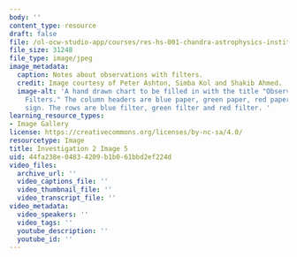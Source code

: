 ```yaml
---
body: ''
content_type: resource
draft: false
file: /ol-ocw-studio-app/courses/res-hs-001-chandra-astrophysics-institute/mithfh_chandra_inv2_5.jpg
file_size: 31248
file_type: image/jpeg
image_metadata:
  caption: Notes about observations with filters.
  credit: Image courtesy of Peter Ashton, Simba Kol and Shakib Ahmed.
  image-alt: 'A hand drawn chart to be filled in with the title "Observations with
    Filters." The column headers are blue paper, green paper, red paper, and exit
    sign. The rows are blue filter, green filter and red filter. '
learning_resource_types:
- Image Gallery
license: https://creativecommons.org/licenses/by-nc-sa/4.0/
resourcetype: Image
title: Investigation 2 Image 5
uid: 44fa238e-0483-4209-b1b0-61bbd2ef224d
video_files:
  archive_url: ''
  video_captions_file: ''
  video_thumbnail_file: ''
  video_transcript_file: ''
video_metadata:
  video_speakers: ''
  video_tags: ''
  youtube_description: ''
  youtube_id: ''
---
```

